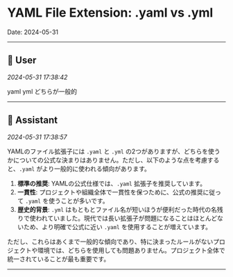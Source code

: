 # YAML File Extension: .yaml vs .yml

Date: 2024-05-31

---

## 👤 User
*2024-05-31 17:38:42*

yaml yml どちらが一般的

---

## 🤖 Assistant
*2024-05-31 17:38:57*

YAMLのファイル拡張子には `.yaml` と `.yml` の2つがありますが、どちらを使うかについての公式な決まりはありません。ただし、以下のような点を考慮すると、`.yaml` がより一般的に使われる傾向があります。

1. **標準の推奨**: YAMLの公式仕様では、`.yaml` 拡張子を推奨しています。
2. **一貫性**: プロジェクトや組織全体で一貫性を保つために、公式の推奨に従って `.yaml` を使うことが多いです。
3. **歴史的背景**: `.yml` はもともとファイル名が短いほうが便利だった時代の名残りで使われていました。現代では長い拡張子が問題になることはほとんどないため、より明確で公式に近い `.yaml` を使用することが増えています。

ただし、これらはあくまで一般的な傾向であり、特に決まったルールがないプロジェクトや環境では、どちらを使用しても問題ありません。プロジェクト全体で統一されていることが最も重要です。

---
